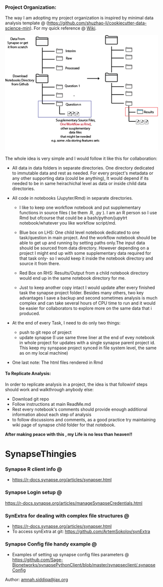 
### Project Organization:

The way I am adopting my project organization is inspired by minimal data analysis template @ (https://github.com/shuzhao-li/cookiecutter-data-science-min). For my quick reference @ [Wiki](https://github.com/amnahsiddiqa/ProjectsOrganization/wiki/CookieCutter). 


![](Figures/ProjectOrganization.png?raw=true)

The whole idea is very simple and I would follow it like this for collaboration:

* All data in data folders in separate directories. One directory dedicated to immutable data and rest as needed. For every project's metadata or any other supporting data (could be anything), It would depend if its needed to be in same heirachichal level as data or inside child data directories.   

* All code in notebooks (Jupyter/Rmd) in separate directories.
   * I like to keep one workflow notebook and put supplementary functions in source files ( be them .R, .py ). I am an R person so I use Rmd but ofcourse that could be a bash/python/jupytrt notebook/whatever you like workflow  script/md.
   
   * Blue box on LHS: One child level notebook dedicated to one task/question in main project. And the workflow notebook should be able to get up and running by setting paths     only.The input data should be sourced from data directory. However depending on a project I might end up with some supplementary data required for that task only-  so I would keep it inside the notebook directory and source it from there.
   
   * Red Box on RHS: Results/Output from a child notebook directory would end up in the same notebook directory for me.
   
   * Just to keep another copy intact I would update after every finished task the synapse project folder. Besides many others, two key advantages I save a backup and second sometimes analysis is much complex and can take several hours of CPU time to run and it would be easier for collaborators to explore more on the same data that i produced.
   
   
   
* At the end of every Task, I need to do only two things:
   * push to git repo of project
   * update synapse (I use same three liner at the end of evey notebook in  whole project for updates with a single synapse parent project id. This keep my synspase project synced in file system level, the same as on my local machine) 

* One last note: The html files rendered in Rmd 
   
 #### To Replicate Analysis:
 In order to replicate analysis in a project, the idea is that followinf steps should work and walkthrough anybody else:
 
 * Download git repo 
 * Follow instructions at main ReadMe.md
 * Rest every notebook's comments should provide enough additional information about each step of analysis
 * to follow discussions and comments, as a good practice try maintaining wiki page of synapse child folder for that notebook. 
   
   
  
  
  
  **After making peace with this , my Life is no less than heaven!!**



# SynapseThingies


### Synapse R client info @
* https://r-docs.synapse.org/articles/synapser.html


### Synapse Login setup @
https://r-docs.synapse.org/articles/manageSynapseCredentials.html


### SynExtra for dealing with complex file structures @
* https://r-docs.synapse.org/articles/synapser.html
* To access synExtra at git: https://github.com/ArtemSokolov/synExtra


### Synapse Config file handy example @ 
* Examples of setting up synapse config files parameters @ https://github.com/Sage-Bionetworks/synapsePythonClient/blob/master/synapseclient/.synapseConfig



Author: amnah.siddiqa@jax.org
